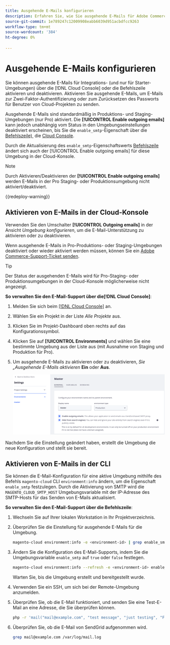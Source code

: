 ```yaml
---
title: Ausgehende E-Mails konfigurieren
description: Erfahren Sie, wie Sie ausgehende E-Mails für Adobe Commerce in der Cloud-Infrastruktur aktivieren.
source-git-commit: 1e789247c12009908eabb6039d951acbdfcc9263
workflow-type: tm+mt
source-wordcount: '384'
ht-degree: 0%

---
```


# Ausgehende E-Mails konfigurieren

Sie können ausgehende E-Mails für Integrations- (und nur für Starter-Umgebungen) über die [!DNL Cloud Console] oder die Befehlszeile aktivieren und deaktivieren. Aktivieren Sie ausgehende E-Mails, um E-Mails zur Zwei-Faktor-Authentifizierung oder zum Zurücksetzen des Passworts für Benutzer von Cloud-Projekten zu senden.

Ausgehende E-Mails sind standardmäßig in Produktions- und Staging-Umgebungen (nur Pro) aktiviert. Die **[!UICONTROL Enable outgoing emails]** kann jedoch unabhängig vom Status in den Umgebungseinstellungen deaktiviert erscheinen, bis Sie die `enable_smtp`-Eigenschaft über die [Befehlszeile) &#x200B;](#enable-emails-in-the-cli) die [Cloud Console](outgoing-emails.md#enable-emails-in-the-cloud-console).

Durch die Aktualisierung des `enable_smtp`-Eigenschaftswerts [Befehlszeile](#enable-emails-in-the-cli) ändert sich auch der [!UICONTROL Enable outgoing emails] für diese Umgebung in der Cloud-Konsole.

>[!NOTE]
>
>Durch Aktivieren/Deaktivieren der **[!UICONTROL Enable outgoing emails]** werden E-Mails in der Pro Staging- oder Produktionsumgebung nicht aktiviert/deaktiviert.

{{redeploy-warning}}

## Aktivieren von E-Mails in der Cloud-Konsole

Verwenden Sie den Umschalter **[!UICONTROL Outgoing emails]** in der Ansicht _Umgebung konfigurieren_, um die E-Mail-Unterstützung zu aktivieren oder zu deaktivieren.

Wenn ausgehende E-Mails in Pro-Produktions- oder Staging-Umgebungen deaktiviert oder wieder aktiviert werden müssen, können Sie ein [Adobe Commerce-Support-Ticket senden](https://experienceleague.adobe.com/de/docs/commerce-knowledge-base/kb/help-center-guide/magento-help-center-user-guide).

>[!TIP]
>
>Der Status der ausgehenden E-Mails wird für Pro-Staging- oder Produktionsumgebungen in der Cloud-Konsole möglicherweise nicht angezeigt.

**So verwalten Sie den E-Mail-Support über die[!DNL Cloud Console]**:

1. Melden Sie sich beim [[!DNL Cloud Console]](https://console.adobecommerce.com) an.
1. Wählen Sie ein Projekt in der Liste _Alle Projekte_ aus.
1. Klicken Sie im Projekt-Dashboard oben rechts auf das Konfigurationssymbol.
1. Klicken Sie auf **[!UICONTROL Environments]** und wählen Sie eine bestimmte Umgebung aus der Liste aus (mit Ausnahme von Staging und Produktion für Pro).
1. Um ausgehende E-Mails zu aktivieren oder zu deaktivieren, _Sie „Ausgehende E-Mails aktivieren_ **Ein** oder **Aus**.

   ![Konfiguration ausgehender E-Mails aktivieren](../../assets/outgoing-emails.png)

Nachdem Sie die Einstellung geändert haben, erstellt die Umgebung die neue Konfiguration und stellt sie bereit.

## Aktivieren von E-Mails in der CLI

Sie können die E-Mail-Konfiguration für eine aktive Umgebung mithilfe des Befehls `magento-cloud` CLI `environment:info` ändern, um die Eigenschaft `enable_smtp` festzulegen. Durch die Aktivierung von SMTP wird die `MAGENTO_CLOUD_SMTP_HOST` Umgebungsvariable mit der IP-Adresse des SMTP-Hosts für das Senden von E-Mails aktualisiert.

**So verwalten Sie den E-Mail-Support über die Befehlszeile**:

1. Wechseln Sie auf Ihrer lokalen Workstation in Ihr Projektverzeichnis.

1. Überprüfen Sie die Einstellung für ausgehende E-Mails für die Umgebung.

   ```bash
   magento-cloud environment:info -e <environment-id> | grep enable_smtp
   ```

1. Ändern Sie die Konfiguration des E-Mail-Supports, indem Sie die Umgebungsvariable `enable_smtp` auf `true` oder `false` festlegen.

   ```bash
   magento-cloud environment:info --refresh -e <environment-id> enable_smtp true
   ```

   Warten Sie, bis die Umgebung erstellt und bereitgestellt wurde.

1. Verwenden Sie ein SSH, um sich bei der Remote-Umgebung anzumelden.

1. Überprüfen Sie, ob die E-Mail funktioniert, und senden Sie eine Test-E-Mail an eine Adresse, die Sie überprüfen können.

   ```bash
   php -r 'mail("mail@example.com", "test message", "just testing", "From: tester@example.com");'
   ```

1. Überprüfen Sie, ob die E-Mail von SendGrid aufgenommen wird.

   ```bash
   grep mail@example.com /var/log/mail.log
   ```
